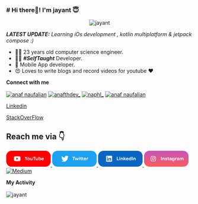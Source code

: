 
### # Hi there👋! I'm jayant 😇
<p align="center"> <img src="https://komarev.com/ghpvc/?username=nameisjayant" alt="jayant" /> </p>

_**LATEST UPDATE:**_ <i>Learning iOs development , kotlin multiplatform & jetpack compose :) </i>

- 👨‍🎓 23 years old computer science engineer.
- 👨‍💻 ***#SelfTaught*** Developer.
- 📱 Mobile App developer.
- 😍 Loves to write blogs and record videos for youtube ❤️

**Connect with me**
<p align="left">
          
<a href="https://www.youtube.com/channel/UCh-Fj7SM6f2QrF6Ans6pUqQ?view_as=subscriber" target="blank"><img align="center" src="https://raw.githubusercontent.com/rahuldkjain/github-profile-readme-generator/master/src/images/icons/Social/youtube.svg" alt="anaf naufalian" height="30" width="40" /></a>
<a href="https://twitter.com/nameisjayant" target="blank"><img align="center" src="https://raw.githubusercontent.com/rahuldkjain/github-profile-readme-generator/master/src/images/icons/Social/twitter.svg" alt="anafthdev_" height="30" width="40" /></a>
<a href="https://instagram.com/programming_simplified" target="blank"><img align="center" src="https://raw.githubusercontent.com/rahuldkjain/github-profile-readme-generator/master/src/images/icons/Social/instagram.svg" alt="naphl_" height="30" width="40" /></a>
          <a href="https://medium.com/@nameisjayant/" target="blank"><img align="center" src="https://raw.githubusercontent.com/rahuldkjain/github-profile-readme-generator/master/src/images/icons/Social/medium.svg" alt="anaf naufalian" height="30" width="40" /></a>

<a href="https://www.linkedin.com/in/jayant-kumar-262597171/"> Linkedin </a>

<a href="https://stackoverflow.com/users/9741578/jayantkumar"> StackOverFlow </a>

</p>

## Reach me via 👇

<p float="left">

<a href="https://www.youtube.com/@ProgrammingSimplified0" title="Redirect to YouTube">
    <img src="/assets/youtube.png" width="120" alt="YouTube" />
  </a>
  
  <a href="https://twitter.com/nameisjayant" title="Redirect to Twitter">
    <img src="/assets/twitter.png" width="120" alt="Twitter" />
  </a>
  
  <a href="https://www.linkedin.com/in/jayant-kumar-262597171/" title="Redirect to LinkedIn">
    <img src="/assets/linkedin.png" width="120" alt="LinkedIn" />
  </a>
  
  <a href="https://www.instagram.com/programming_simplified/" title="Redirect to Instagram">
    <img src="/assets/instagram.png" width="120" alt="Instagram" />
  </a>

  <a href="https://www.medium.com/@nameisjayant" title="Redirect to Dev.To">
    <img src="https://raw.githubusercontent.com/rahuldkjain/github-profile-readme-generator/master/src/images/icons/Social/medium.svg" width="120" alt="Medium" />
  </a>

</p>



**My Activity**

<p><img align="center" src="https://github-readme-streak-stats.herokuapp.com/?user=nameisjayant&" alt="jayant" /></p>
